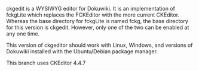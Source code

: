 ckgedit is a WYSIWYG editor for Dokuwiki.  It is an implementation of fckgLite which replaces the
FCKEditor with the more current CKEditor. Whereas the base directory for fckgLite is named fckg, the 
base directory for this version is ckgedit. However, only one of the two can
be enabled at any one time.  

This version of ckgeditor should work with Linux, Windows, and versions of Dokuwiki installed with the 
Ubuntu/Debian package manager.

This branch uses CKEditor 4.4.7




